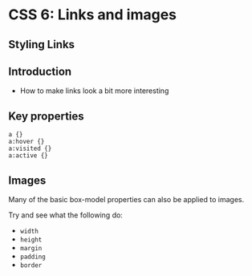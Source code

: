 # CSS 6: Links and images


## Styling Links


## Introduction

- How to make links look a bit more interesting


## Key properties

```
a {}
a:hover {}
a:visited {}
a:active {}

```


## Images

Many of the basic box-model properties can also be applied to images. 

Try and see what the following do: 

- `width`
- `height`
- `margin`
- `padding`
- `border`


